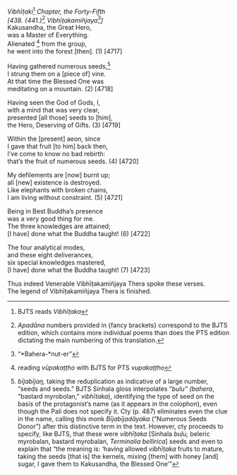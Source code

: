 *Vibhīṭaki*[^1] *Chapter, the Forty-Fifth*  
*\[438. {441.}*[^2] *Vibhīṭakamiñjaya*[^3]*\]*  
Kakusandha, the Great Hero,  
was a Master of Everything.  
Alienated [^4] from the group,  
he went into the forest \[then\]. (1) \[4717\]

Having gathered numerous seeds,[^5]  
I strung them on a \[piece of\] vine.  
At that time the Blessed One was  
meditating on a mountain. (2) \[4718\]

Having seen the God of Gods, I,  
with a mind that was very clear,  
presented \[all those\] seeds to \[him\],  
the Hero, Deserving of Gifts. (3) \[4719\]

Within the \[present\] aeon, since  
I gave that fruit \[to him\] back then,  
I’ve come to know no bad rebirth:  
that’s the fruit of numerous seeds. (4) \[4720\]

My defilements are \[now\] burnt up;  
all \[new\] existence is destroyed.  
Like elephants with broken chains,  
I am living without constraint. (5) \[4721\]

Being in Best Buddha’s presence  
was a very good thing for me.  
The three knowledges are attained;  
\[I have\] done what the Buddha taught! (6) \[4722\]

The four analytical modes,  
and these eight deliverances,  
six special knowledges mastered,  
\[I have\] done what the Buddha taught! (7) \[4723\]

Thus indeed Venerable Vibhīṭakamiñjaya Thera spoke these verses.  
The legend of Vibhīṭakamiñjaya Thera is finished.

[^1]: BJTS reads *Vibhīṭaka*

[^2]: *Apadāna* numbers provided in {fancy brackets} correspond to the
    BJTS edition, which contains more individual poems than does the PTS
    edition dictating the main numbering of this translation.

[^3]: “*Bahera-*nut-er”

[^4]: reading *vūpakaṭṭho* with BJTS for PTS *vupakaṭṭho*

[^5]: *bījabījaŋ,* taking the reduplication as indicative of a large
    number, “seeds and seeds.” BJTS Sinhala gloss interpolates “*bulu”
    (bahera*, “bastard myrobolan,” *vibhītaka*), identifying the type of
    seed on the basis of the protagonist’s name (as it appears in the
    colophon), even though the Pali does not specify it. Cty (p. 487)
    eliminates even the clue in the name, calling this monk
    *Bījabījadāyaka* (“Numerous Seeds Donor”) after this distinctive
    term in the text. However, cty proceeds to specify, like BJTS, that
    these were *vibhīṭaka* \[Sinhala *buḷu,* beleric myrobalan, bastard
    myrobalan, *Terminalia bellirica*\] seeds and even to explain that
    “the meaning is: ‘having allowed *vibhīṭaka* fruits to mature,
    taking the seeds \[that is\] the kernels, mixing \[them\] with honey
    \[and\] sugar, I gave them to Kakusandha, the Blessed One’”
